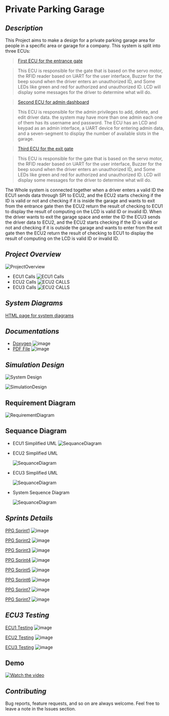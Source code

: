# **Private Parking Garage**
## *Description*
This Project aims to make a design for a private parking garage area for people in a specific area or garage for a company.
This system is split into three ECUs:
 > [First ECU for the entrance gate](https://github.com/Abnaby/EmbeddedSystemsDiploma/tree/main/Unit_10_SecondTermProject/ECU1) 

> This ECU is responsible for the gate that is based on the servo motor, the RFID reader based on UART for the user interface, Buzzer for the beep sound when the driver enters an unauthorized ID, and Some LEDs like green and red for authorized and unauthorized ID.
LCD will display some messages for the driver to determine what will do.

> [Second ECU for admin dashboard ](https://github.com/Abnaby/EmbeddedSystemsDiploma/tree/main/Unit_10_SecondTermProject/ECU2) 

>This ECU is responsible for the admin privileges to add, delete, and edit driver data. the system may have more than one admin each one of them has its username and password. 
The ECU has an LCD and keypad as an admin interface, a UART device for entering admin data, and a seven-segment to display the number of available slots in the garage.

> [Third ECU for the exit gate ](https://github.com/Abnaby/EmbeddedSystemsDiploma/tree/main/Unit_10_SecondTermProject/ECU3) 

>This ECU is responsible for the gate that is based on the servo motor, the RFID reader based on UART for the user interface, Buzzer for the beep sound when the driver enters an unauthorized ID, and Some LEDs like green and red for authorized and unauthorized ID.
LCD will display some messages for the driver to determine what will do.

The Whole system is connected together when a driver enters a valid ID the ECU1 sends data through SPI to ECU2, and the ECU2 starts checking if the ID is valid or not and checking if it is inside the garage and wants to exit from the entrance gate then the ECU2 return the result of checking to ECU1 to display the result of computing on the LCD is valid ID or invalid ID.
When the driver wants to exit the garage space and enter the ID the ECU3 sends the driver data to ECU2, and the ECU2 starts checking if the ID is valid or not and checking if it is outside the garage and wants to enter from the exit gate then the ECU2 return the result of checking to ECU1 to display the result of computing on the LCD is valid ID or invalid ID.

## *Project Overview* 
 ![ProjectOverview](https://drive.google.com/uc?export=download&id=19YwZc3M16f4vLemHgEzKwErMsVJz_CFh) 
 - ECU1 Calls
  ![ECU1 Calls]( https://drive.google.com/uc?export=download&id=1WMzGYZMEJb30pcN8q_XpnvaNUUKMUHOB) 
  - ECU2 Calls
    ![ECU2 CALLS](https://drive.google.com/uc?export=download&id=1q_qkUGXkS0rCOSJLBIxbIuL0c0AMwQlj)
 - ECU3 Calls
     ![ECU2 CALLS](https://drive.google.com/uc?export=download&id=1s53giUzwLCDT81wgGZgFoqPMbuF4L6kL)

## *System Diagrams* 
 [HTML page for system diagrams ](https://github.com/Abnaby/EmbeddedSystemsDiploma/blob/main/Unit_10_SecondTermProject/System%20Diagrams/doc.html) 
 

## *Documentations* 
- [Doxygen]([Doxygen](https://github.com/Abnaby/EmbeddedSystemsDiploma/tree/main/Unit_10_SecondTermProject/Documentations/Doxgyen)) ![image](https://progress-bar.dev/100/)
- [PDF File]([Word_File](https://github.com/Abnaby/EmbeddedSystemsDiploma/tree/main/Unit_10_SecondTermProject/Documentations/PDF)) ![image](https://progress-bar.dev/0/)


## *Simulation Design* 
 ![System Design ](https://drive.google.com/uc?export=download&id=1j_PZ72jvhawWOxwV914IH_VAXoQZM_k5) 
 
![SimulationDesign](https://drive.google.com/uc?export=download&id=1FAMmp33Dq8oArrLlqkcdsdRqNVTlWEXP)



## Requirement Diagram
![RequirementDiagram](https://drive.google.com/uc?export=download&id=12t4j4HahuhJd27lik5dbc7H875zRNw_T)

## Sequance Diagram
 - ECU1 Simplified UML
   ![SequanceDiagram](https://drive.google.com/uc?export=download&id=1_DSOFTHKYi_RzpVg1BZUeSVKk1EWuJ1T) 

 - ECU2 Simplified UML
   
   ![SequanceDiagram](https://drive.google.com/uc?export=download&id=1Oaol9UfESK9_CJoJVRfzGUjLhNER3kck)  

 - ECU3 Simplified UML
    
    ![SequanceDiagram](https://drive.google.com/uc?export=download&id=1oopwEmx-GwoPcXKGPp8wjcuOpqUfg80E)  

- System Sequence Diagram 
    
    ![SequanceDiagram](https://drive.google.com/uc?export=download&id=1xhucH4LorB8i_Pav6T9dfesSjEZY5ERV)  


## *Sprints Details* 
[PPG Sprint1](https://github.com/Abnaby/EmbeddedSystemsDiploma/tree/main/Unit_10_SecondTermProject/SprintsDetails/Sprint_1) ![image](https://progress-bar.dev/100/)

[PPG Sprint2](https://github.com/Abnaby/EmbeddedSystemsDiploma/tree/main/Unit_10_SecondTermProject/SprintsDetails/Sprint_2) ![image](https://progress-bar.dev/100/)

[PPG Sprint3](https://github.com/Abnaby/EmbeddedSystemsDiploma/tree/main/Unit_10_SecondTermProject/SprintsDetails/Sprint_3) ![image](https://progress-bar.dev/100/)

[PPG Sprint4](https://github.com/Abnaby/EmbeddedSystemsDiploma/tree/main/Unit_10_SecondTermProject/SprintsDetails/Sprint_4) ![image](https://progress-bar.dev/100/)

[PPG Sprint5](https://github.com/Abnaby/EmbeddedSystemsDiploma/tree/main/Unit_10_SecondTermProject/SprintsDetails/Sprint_5) ![image](https://progress-bar.dev/100/)

[PPG Sprint6](https://github.com/Abnaby/EmbeddedSystemsDiploma/tree/main/Unit_10_SecondTermProject/SprintsDetails/Sprint_6) ![image](https://progress-bar.dev/100/)

[PPG Sprint7](https://github.com/Abnaby/EmbeddedSystemsDiploma/tree/main/Unit_10_SecondTermProject/SprintsDetails/Sprint_7) ![image](https://progress-bar.dev/100/)

[PPG Sprint7](https://github.com/Abnaby/EmbeddedSystemsDiploma/tree/main/Unit_10_SecondTermProject/SprintsDetails/Sprint_8) ![image](https://progress-bar.dev/100/)


## *ECU3 Testing*
[ECU1 Testing](https://github.com/Abnaby/EmbeddedSystemsDiploma/tree/main/Unit_10_SecondTermProject/ECU1/TestCases) ![image](https://progress-bar.dev/100/)

[ECU2 Testing](https://github.com/Abnaby/EmbeddedSystemsDiploma/tree/main/Unit_10_SecondTermProject/ECU2/TestCases) ![image](https://progress-bar.dev/100/)

[ECU3 Testing](https://github.com/Abnaby/EmbeddedSystemsDiploma/blob/main/Unit_10_SecondTermProject/ECU3/TestCases/ECU3_ExitGate_TestCases.xlsx) ![image](https://progress-bar.dev/100/)

## **Demo**

[![Watch the video](https://drive.google.com/uc?export=download&id=1eCF_gKzckSzueEvqEV9ns8dZomcR8Zj5)](https://youtu.be/0oEr_Qcj3Wc)


## *Contributing*  
Bug reports, feature requests, and so on are always welcome. Feel free to leave a note in the Issues section.


